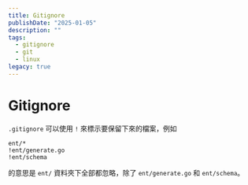 ```yaml
---
title: Gitignore
publishDate: "2025-01-05"
description: ""
tags:
  - gitignore
  - git
  - linux
legacy: true
---
```


# Gitignore

`.gitignore` 可以使用 `!` 來標示要保留下來的檔案，例如

```gitignore
ent/*
!ent/generate.go
!ent/schema
```

的意思是 `ent/` 資料夾下全部都忽略，除了 `ent/generate.go` 和 `ent/schema`。
